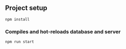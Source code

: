 ## Project setup
```
npm install
```

### Compiles and hot-reloads database and server
```
npm run start
```